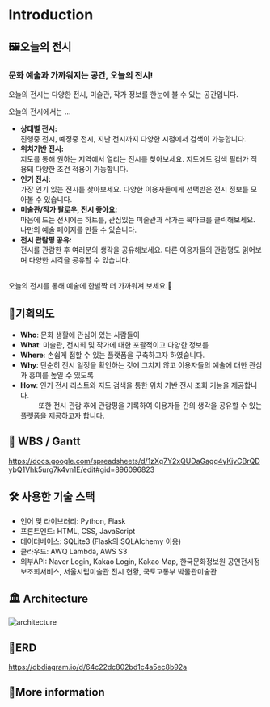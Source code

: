 # Introduction 
## 🖼️오늘의 전시

### 문화 예술과 가까워지는 공간, 오늘의 전시!
오늘의 전시는 다양한 전시, 미술관, 작가 정보를 한눈에 볼 수 있는 공간입니다.

오늘의 전시에서는 …
- <b>상태별 전시:</b><br>진행중 전시, 예정중 전시, 지난 전시까지 다양한 시점에서 검색이 가능합니다.<br>
- <b>위치기반 전시:</b><br>지도를 통해 원하는 지역에서 열리는 전시를 찾아보세요. 지도에도 검색 필터가 적용돼 다양한 조건 적용이 가능합니다.<br>
- <b>인기 전시:</b><br>가장 인기 있는 전시를 찾아보세요. 다양한 이용자들에게 선택받은 전시 정보를 모아볼 수 있습니다.<br>
- <b>미술관/작가 팔로우, 전시 좋아요:</b><br>마음에 드는 전시에는 하트를, 관심있는 미술관과 작가는 북마크를 클릭해보세요. 나만의 예술 페이지를 만들 수 있습니다.<br>
- <b>전시 관람평 공유:</b><br>전시를 관람한 후 여러분의 생각을 공유해보세요. 다른 이용자들의 관람평도 읽어보며 다양한 시각을 공유할 수 있습니다.<br><br>

오늘의 전시를 통해 예술에 한발짝 더 가까워져 보세요.🙂

## 🌱기획의도
- **Who**: 문화 생활에 관심이 있는 사람들이
- **What**: 미술관, 전시회 및 작가에 대한 포괄적이고 다양한 정보를
- **Where**: 손쉽게 접할 수 있는 플랫폼을 구축하고자 하였습니다.
- **Why**: 단순히 전시 일정을 확인하는 것에 그치지 않고 이용자들의 예술에 대한 관심과 흥미를 높일 수 있도록
- **How**: 인기 전시 리스트와 지도 검색을 통한 위치 기반 전시 조회 기능을 제공합니다.<br>
&nbsp;&nbsp;&nbsp;&nbsp;&nbsp;&nbsp;&nbsp;&nbsp;&nbsp;또한 전시 관람 후에 관람평을 기록하여 이용자들 간의 생각을 공유할 수 있는 플랫폼을 제공하고자 합니다.

## 📝 WBS / Gantt
https://docs.google.com/spreadsheets/d/1zXg7Y2xQUDaGagg4yKjvCBrQDybQ1Vhk5urg7k4vn1E/edit#gid=896096823

## 🛠 사용한 기술 스택
- 언어 및 라이브러리: Python, Flask
- 프론트엔드: HTML, CSS, JavaScript
- 데이터베이스: SQLite3 (Flask의 SQLAlchemy 이용)
- 클라우드: AWQ Lambda, AWS S3
- 외부API: Naver Login, Kakao Login, Kakao Map, 한국문화정보원 공연전시정보조회서비스, 서울시립미술관 전시 현황, 국토교통부 박물관미술관

## 🏛️ Architecture
![architecture](https://github.com/today-exhibition/today-exhibition/assets/63828057/c661669d-1b51-4758-a845-f917a7a51b5a)

## 🔗ERD
https://dbdiagram.io/d/64c22dc802bd1c4a5ec8b92a 

## 👀More information